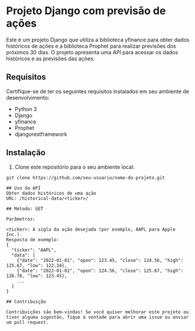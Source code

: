 # Projeto Django com previsão de ações

Este é um projeto Django que utiliza a biblioteca yfinance para obter dados históricos de ações e a biblioteca Prophet para realizar previsões dos próximos 30 dias. O projeto apresenta uma API para acessar os dados históricos e as previsões das ações.

## Requisitos

Certifique-se de ter os seguintes requisitos instalados em seu ambiente de desenvolvimento:

- Python 3
- Django
- yfinance
- Prophet
- djangorestframework

## Instalação

1. Clone este repositório para o seu ambiente local:

```shell
git clone https://github.com/seu-usuario/nome-do-projeto.git

## Uso da API
Obter dados históricos de uma ação
URL: /historical-data/<ticker>/

## Método: GET

Parâmetros:

<ticker>: A sigla da ação desejada (por exemplo, AAPL para Apple Inc.).
Resposta de exemplo:
{
  "ticker": "AAPL",
  "data": [
    {"date": "2022-01-01", "open": 123.45, "close": 124.56, "high": 125.67, "low": 122.34},
    {"date": "2022-01-02", "open": 124.56, "close": 125.67, "high": 126.78, "low": 123.45},
    ...
  ]
}

## Contribuição

Contribuições são bem-vindas! Se você quiser melhorar este projeto ou tiver alguma sugestão, fique à vontade para abrir uma issue ou enviar um pull request.

